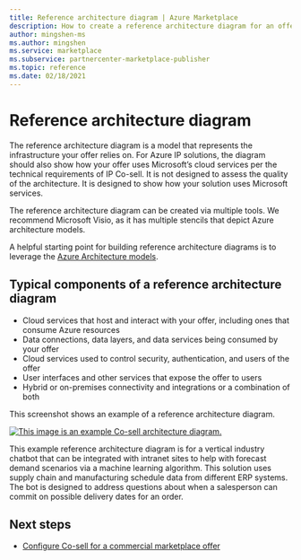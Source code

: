 ```yaml
---
title: Reference architecture diagram | Azure Marketplace 
description: How to create a reference architecture diagram for an offer in the Microsoft commercial marketplace. 
author: mingshen-ms 
ms.author: mingshen
ms.service: marketplace 
ms.subservice: partnercenter-marketplace-publisher
ms.topic: reference
ms.date: 02/18/2021
---
```


# Reference architecture diagram

The reference architecture diagram is a model that represents the infrastructure your offer relies on. For Azure IP solutions, the diagram should also show how your offer uses Microsoft’s cloud services per the technical requirements of IP Co-sell. It is not designed to assess the quality of the architecture. It is designed to show how your solution uses Microsoft services.

The reference architecture diagram can be created via multiple tools. We recommend Microsoft Visio, as it has multiple stencils that depict Azure architecture models.

A helpful starting point for building reference architecture diagrams is to leverage the [Azure Architecture models](/azure/architecture/browse/).

## Typical components of a reference architecture diagram

- Cloud services that host and interact with your offer, including ones that consume Azure resources
- Data connections, data layers, and data services being consumed by your offer
- Cloud services used to control security, authentication, and users of the offer
- User interfaces and other services that expose the offer to users
- Hybrid or on-premises connectivity and integrations or a combination of both

This screenshot shows an example of a reference architecture diagram.

[![This image is an example Co-sell architecture diagram.](./media/co-sell/co-sell-arch-diagram.png)](./media/co-sell/co-sell-arch-diagram.png#lightbox)

This example reference architecture diagram is for a vertical industry chatbot that can be integrated with intranet sites to help with forecast demand scenarios via a machine learning algorithm. This solution uses supply chain and manufacturing schedule data from different ERP systems. The bot is designed to address questions about when a salesperson can commit on possible delivery dates for an order.

## Next steps

- [Configure Co-sell for a commercial marketplace offer](commercial-marketplace-co-sell.md)
